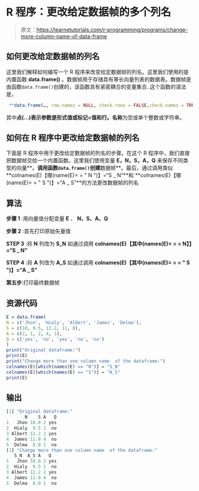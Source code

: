 # R 程序：更改给定数据帧的多个列名

> 原文：<https://learnetutorials.com/r-programming/programs/change-more-column-name-of-data-frame>

## 如何更改给定数据帧的列名

这里我们解释如何编写一个 R 程序来改变给定数据帧的列名。这里我们使用的是内置函数 **data.frame()** 。数据帧用于存储具有等长向量列表的数据表。数据帧是由函数`data.frame()`创建的，该函数具有紧密耦合的变量集合..这个函数的语法是，

```r
 **data.frame(…, row.names = NULL, check.rows = FALSE,check.names = TRUE, fix.empty.names = TRUE,stringsAsFactors = default.stringsAsFactors())** 

```

其中**点(...)**表示参数是形式值或标记=值和**行。名称**为空或单个整数或字符串。

## 如何在 R 程序中更改给定数据帧的列名

下面是 R 程序中用于更改给定数据帧的列名的步骤。在这个 R 程序中，我们直接把数据帧交给一个内置函数。这里我们使用变量 **E，N，S，A，Q** 来保存不同类型的向量**。**调用函数`data.frame()`创建**数据帧**。最后，通过调用类似 **colnames(E)【哪(name(E)= = " N ")】=“S _ N”**和 **colnames(E)【哪(name(E)= = " S ")】=“A _ S”**的方法更改数据帧的列名

## 算法

**步骤 1** :用向量值分配变量 **E** 、 **N、S、A、Q**

**步骤 2** :首先打印原始矢量值

**STEP 3** :将 **N** 列改为 **S_N** 如通过调用 **colnames(E)【其中(names(E)= = = N】】=“S _ N”**

**STEP 4** :将 **A** 列改为 **A_S** 如通过调用 **colnames(E)【其中(names(E)= = = " S ")】=“A _ S”**

**第五步**:打印最终数据帧

## 资源代码

```r
E = data.frame(
N = c('Jhon', 'Hialy', 'Albert', 'James', 'Delma'),
S = c(10, 9.5, 12.2, 11, 8),
A = c(2, 1, 2, 4, 1),
Q = c('yes', 'no', 'yes', 'no', 'no')
)
print("Original dataframe:")
print(E)
print("Change more than one column name  of the dataframe:")
colnames(E)[which(names(E) == "N")] = "S_N"
colnames(E)[which(names(E) == "S")] = "A_S"
print(E)

```

## 输出

```r
[1] "Original dataframe:"
       N    S A   Q
1   Jhon 10.0 2 yes
2  Hialy  9.5 1  no
3 Albert 12.2 2 yes
4  James 11.0 4  no
5  Delma  8.0 1  no
[1] "Change more than one column name  of the dataframe:"
   S_N  A_S A   Q
1   Jhon 10.0 2 yes
2  Hialy  9.5 1  no
3 Albert 12.2 2 yes
4  James 11.0 4  no
5  Delma  8.0 1  no
```